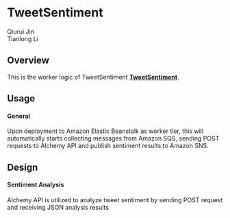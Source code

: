 TweetSentiment
==============
Qiurui Jin  
Tianlong Li
## Overview
This is the worker logic of TweetSentiment  [**TweetSentiment**](https://github.com/MonkeyLeeT/TweetSentiment).

## Usage

#### General

Upon deployment to Amazon Elastic Beanstalk as worker tier, this will automatically starts collecting messages from Amazon SQS, sending POST requests to Alchemy API and publish sentiment results to Amazon SNS.


## Design
#### Sentiment Analysis
Alchemy API is utilized to analyze tweet sentiment by sending POST request and receiving JSON analysis results

